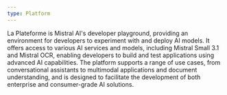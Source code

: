 ```yaml
---
type: Platform
---
```


La Plateforme is Mistral AI's developer playground, providing an environment for developers to experiment with and deploy AI models. It offers access to various AI services and models, including Mistral Small 3.1 and Mistral OCR, enabling developers to build and test applications using advanced AI capabilities. The platform supports a range of use cases, from conversational assistants to multimodal applications and document understanding, and is designed to facilitate the development of both enterprise and consumer-grade AI solutions.